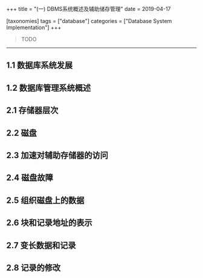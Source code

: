 +++
title = "(一) DBMS系统概述及辅助储存管理"
date = 2019-04-17

[taxonomies]
tags = ["database"]
categories = ["Database System Implementation"]
+++

> TODO

<!-- more -->

---

## 1.1 数据库系统发展
## 1.2 数据库管理系统概述
## 2.1 存储器层次
## 2.2 磁盘
## 2.3 加速对辅助存储器的访问
## 2.4 磁盘故障
## 2.5 组织磁盘上的数据
## 2.6 块和记录地址的表示
## 2.7 变长数据和记录
## 2.8 记录的修改


